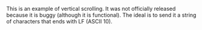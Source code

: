 This is an example of vertical scrolling. It was not officially released because it is buggy (although it is functional). The ideal is to send it a string of characters that ends with LF (ASCII 10).
